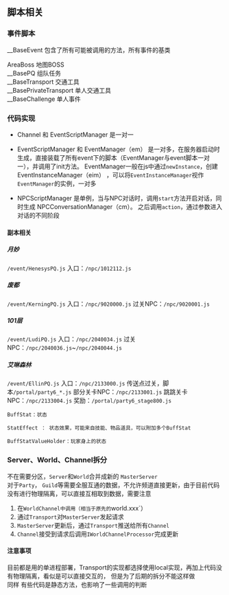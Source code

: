 
## 脚本相关

### 事件脚本

__BaseEvent 包含了所有可能被调用的方法，所有事件的基类  

AreaBoss 地图BOSS  
__BasePQ 组队任务  
__BaseTransport 交通工具  
__BasePrivateTransport 单人交通工具  
__BaseChallenge 单人事件  


### 代码实现

 - Channel 和 EventScriptManager 是一对一

 - EventScriptManager 和 EventManager（em） 是一对多，在服务器启动时生成，直接装载了所有event下的脚本（EventManager与event脚本一对一），并调用了init方法。
EventManager一般在js中通过`newInstance`，创建 EventInstanceManager（eim） ，可以将`EventInstanceManager`视作`EventManager`的实例，一对多

- NPCScriptManager 是单例，当与NPC对话时，调用`start`方法开启对话，同时生成 NPCConversationManager（cm）。
之后调用`action`，通过参数进入对话的不同阶段


#### 副本相关

##### 月妙

`/event/HenesysPQ.js`
入口：`/npc/1012112.js`

##### 废都

`/event/KerningPQ.js`
入口：`/npc/9020000.js`
过关NPC：`/npc/9020001.js`


##### 101层

`/event/LudiPQ.js`
入口：`/npc/2040034.js`
过关NPC：`/npc/2040036.js`~`/npc/2040044.js`

##### 艾琳森林

`/event/EllinPQ.js`
入口：`/npc/2133000.js`
传送点过关，脚本`/portal/party6_*.js`
部分关卡NPC：`/npc/2133001.js` 
跳跳关卡NPC：`/npc/2133004.js`
奖励：`/portal/party6_stage800.js`



```
BuffStat：状态

StatEffect ： 状态效果，可能来自技能、物品道具，可以附加多个BuffStat

BuffStatValueHolder：玩家身上的状态
```

### Server、World、Channel拆分

不在需要分区，`Server`和`World`合并成新的 `MasterServer`  
对于`Party`， `Guild`等需要全服互通的数据，不允许频道直接更新，由于目前代码没有进行物理隔离，可以直接互相取到数据，需要注意
1. 在`WorldChannel中调用（相当于原先的`world.xxx`）
2. 通过`Transport`对`MasterServer`发起请求
3. `MasterServer`更新后，通过`Transport`推送给所有`Channel`
4. `Channel`接受到请求后调用`IWorldChannelProcessor`完成更新

#### 注意事项

目前都是用的单进程部署，Transport的实现都选择使用local实现，再加上代码没有物理隔离，看似是可以直接交互的，
但是为了后期的拆分不能这样做  
同样 有些代码是静态方法，也影响了一些调用的判断